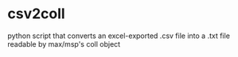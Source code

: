 csv2coll
========

python script that converts an excel-exported .csv file into a .txt file readable by max/msp's coll object